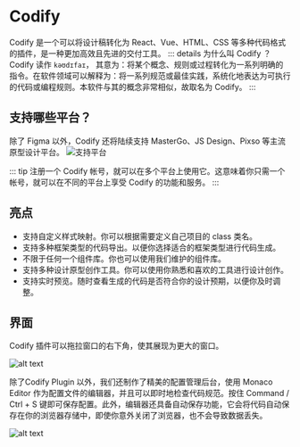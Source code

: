 # Codify

Codify 是一个可以将设计稿转化为 React、Vue、HTML、CSS 等多种代码格式的插件，是一种更加高效且先进的交付工具。
::: details 为什么叫 Codify ？
Codify 读作 `kəʊdɪfaɪ`， 其意为：将某个概念、规则或过程转化为一系列明确的指令。在软件领域可以解释为：将一系列规范或最佳实践，系统化地表达为可执行的代码或编程规则。本软件与其的概念非常相似，故取名为 Codify。 
:::




## 支持哪些平台？
除了 Figma 以外，Codify 还将陆续支持 MasterGo、JS Design、Pixso 等主流原型设计平台。
![支持平台](/images/logos.svg)

::: tip 
注册一个 Codify 帐号，就可以在多个平台上使用它。这意味着你只需一个帐号，就可以在不同的平台上享受 Codify 的功能和服务。
:::

## 亮点

- 支持自定义样式映射。你可以根据需要定义自己项目的 class 类名。
- 支持多种框架类型的代码导出。以便你选择适合的框架类型进行代码生成。
- 不限于任何一个组件库。你也可以使用我们维护的组件库。
- 支持多种设计原型创作工具。你可以使用你熟悉和喜欢的工具进行设计创作。
- 支持实时预览。随时查看生成的代码是否符合你的设计预期，以便你及时调整。

## 界面

Codify 插件可以拖拉窗口的右下角，使其展现为更大的窗口。

![alt text](/images/codify-plugin-ui.png)

除了Codify Plugin 以外，我们还制作了精美的配置管理后台，使用 Monaco Editor 作为配置文件的编辑器，并且可以即时地检查代码规范。按住 Command / Ctrl + S 键即可保存配置。此外，编辑器还具备自动保存功能，它会将代码自动保存在你的浏览器存储中，即使你意外关闭了浏览器，也不会导致数据丢失。

![alt text](/images/codify-manage-web-ui.png)
